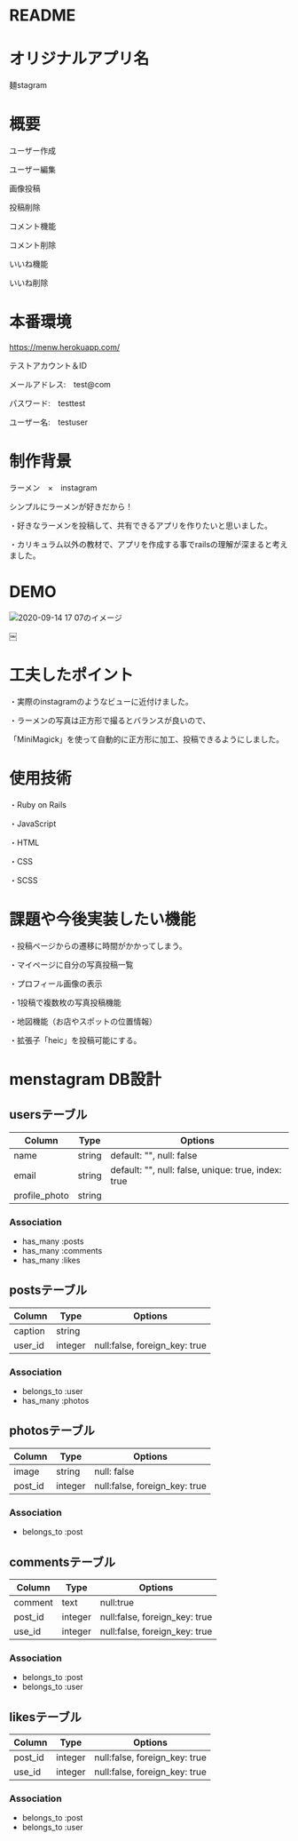 # README


# オリジナルアプリ名
麺stagram


# 概要

ユーザー作成

ユーザー編集

画像投稿

投稿削除

コメント機能

コメント削除

いいね機能

いいね削除


# 本番環境
https://menw.herokuapp.com/

テストアカウント＆ID

メールアドレス:　test@com

パスワード:　testtest

ユーザー名:　testuser


# 制作背景
ラーメン　×　instagram

シンプルにラーメンが好きだから！

・好きなラーメンを投稿して、共有できるアプリを作りたいと思いました。

・カリキュラム以外の教材で、アプリを作成する事でrailsの理解が深まると考えました。

# DEMO
![2020-09-14 17 07のイメージ](https://user-images.githubusercontent.com/67736186/93060857-b4201d00-f6ad-11ea-993b-7d246927501d.jpeg)

￼
# 工夫したポイント

・実際のinstagramのようなビューに近付けました。

・ラーメンの写真は正方形で撮るとバランスが良いので、

「MiniMagick」を使って自動的に正方形に加工、投稿できるようにしました。


# 使用技術
・Ruby on Rails

・JavaScript

・HTML

・CSS

・SCSS


# 課題や今後実装したい機能

・投稿ページからの遷移に時間がかかってしまう。

・マイページに自分の写真投稿一覧

・プロフィール画像の表示

・1投稿で複数枚の写真投稿機能

・地図機能（お店やスポットの位置情報）

・拡張子「heic」を投稿可能にする。

# menstagram DB設計

## usersテーブル
|Column|Type|Options|
|------|----|-------|
|name|string|default: "", null: false
|email|string|default: "", null: false, unique: true, index: true 
|profile_photo|string||

### Association
- has_many :posts
- has_many :comments
- has_many :likes


## postsテーブル
|Column|Type|Options|
|------|----|-------|
|caption|string||
|user_id|integer|null:false, foreign_key: true|

### Association
- belongs_to :user
- has_many :photos


## photosテーブル
|Column|Type|Options|
|------|----|-------|
|image|string|null: false|
|post_id|integer|null:false, foreign_key: true|

### Association
- belongs_to :post


## commentsテーブル
|Column|Type|Options|
|------|----|-------|
|comment|text|null:true|
|post_id|integer|null:false, foreign_key: true|
|use_id|integer|null:false, foreign_key: true|

### Association
- belongs_to :post
- belongs_to :user


## likesテーブル
|Column|Type|Options|
|------|----|-------|
|post_id|integer|null:false, foreign_key: true|
|use_id|integer|null:false, foreign_key: true|

### Association
- belongs_to :post
- belongs_to :user
